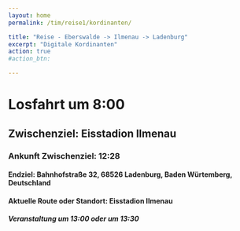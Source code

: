 ```yaml
---
layout: home
permalink: /tim/reise1/kordinanten/

title: "Reise - Eberswalde -> Ilmenau -> Ladenburg"
excerpt: "Digitale Kordinanten"
action: true
#action_btn:

---
```


<body>
  <h1>Losfahrt um 8:00</h1>
  <h2>Zwischenziel: Eisstadion Ilmenau</h2>
  <h3>Ankunft Zwischenziel: 12:28</h3>
  <h4>Endziel: Bahnhofstraße 32, 68526 Ladenburg, Baden Würtemberg, Deutschland</h4>
  <h4>Aktuelle Route oder Standort: Eisstadion Ilmenau</h4>
  <h5>Veranstaltung um 13:00 oder um 13:30</h5>
</body>
